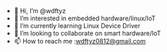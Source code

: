 - 👋 Hi, I’m @wdftyz
- 👀 I’m interested in embedded hardware/linux/IoT
- 🌱 I’m currently learning Linux Device Driver
- 💞️ I’m looking to collaborate on smart hardware/IoT
- 📫 How to reach me :wdftyz0812@gmail.com

<!---
wdftyz/wdftyz is a ✨ special ✨ repository because its `README.md` (this file) appears on your GitHub profile.
You can click the Preview link to take a look at your changes.
--->
